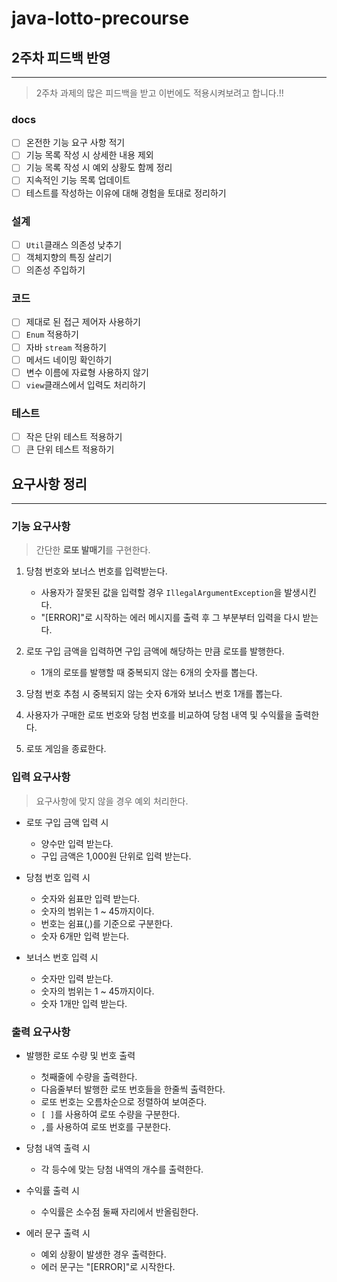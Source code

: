 # java-lotto-precourse

## 2주차 피드백 반영

---

> 2주차 과제의 많은 피드백을 받고 이번에도 적용시켜보려고 합니다.!!

### docs

- [ ] 온전한 기능 요구 사항 적기
- [ ] 기능 목록 작성 시 상세한 내용 제외
- [ ] 기능 목록 작성 시 예외 상황도 함께 정리
- [ ] 지속적인 기능 목록 업데이트
- [ ] 테스트를 작성하는 이유에 대해 경험을 토대로 정리하기

### 설계

- [ ] `Util`클래스 의존성 낮추기
- [ ] 객체지향의 특징 살리기
- [ ] 의존성 주입하기

### 코드

- [ ] 제대로 된 접근 제어자 사용하기
- [ ] `Enum` 적용하기
- [ ] 자바 `stream` 적용하기
- [ ] 메서드 네이밍 확인하기
- [ ] 변수 이름에 자료형 사용하지 않기
- [ ] `view`클래스에서 입력도 처리하기

### 테스트

- [ ] 작은 단위 테스트 적용하기
- [ ] 큰 단위 테스트 적용하기

## 요구사항 정리

---

### 기능 요구사항

> 간단한 **로또 발매기**를 구현한다.

1. 당첨 번호와 보너스 번호를 입력받는다.
    - 사용자가 잘못된 값을 입력할 경우 `IllegalArgumentException`을 발생시킨다.
    - "[ERROR]"로 시작하는 에러 메시지를 출력 후 그 부분부터 입력을 다시 받는다.


2. 로또 구입 금액을 입력하면 구입 금액에 해당하는 만큼 로또를 발행한다.
    - 1개의 로또를 발행할 때 중복되지 않는 6개의 숫자를 뽑는다.


3. 당첨 번호 추첨 시 중복되지 않는 숫자 6개와 보너스 번호 1개를 뽑는다.


4. 사용자가 구매한 로또 번호와 당첨 번호를 비교하여 당첨 내역 및 수익률을 출력한다.


5. 로또 게임을 종료한다.

### 입력 요구사항

> 요구사항에 맞지 않을 경우 예외 처리한다.

- 로또 구입 금액 입력 시
    - 양수만 입력 받는다.
    - 구입 금액은 1,000원 단위로 입력 받는다.


- 당첨 번호 입력 시
    - 숫자와 쉼표만 입력 받는다.
    - 숫자의 범위는 1 ~ 45까지이다.
    - 번호는 쉼표(,)를 기준으로 구분한다.
    - 숫자 6개만 입력 받는다.


- 보너스 번호 입력 시
    - 숫자만 입력 받는다.
    - 숫자의 범위는 1 ~ 45까지이다.
    - 숫자 1개만 입력 받는다.

### 출력 요구사항

- 발행한 로또 수량 및 번호 출력
    - 첫째줄에 수량을 출력한다.
    - 다음줄부터 발행한 로또 번호들을 한줄씩 출력한다.
    - 로또 번호는 오름차순으로 정렬하여 보여준다.
    - `[ ]`를 사용하여 로또 수량을 구분한다.
    - `,`를 사용하여 로또 번호를 구분한다.


- 당첨 내역 출력 시
    - 각 등수에 맞는 당첨 내역의 개수를 출력한다.


- 수익률 출력 시
    - 수익률은 소수점 둘째 자리에서 반올림한다.


- 에러 문구 출력 시
    - 예외 상황이 발생한 경우 출력한다.
    - 에러 문구는 "[ERROR]"로 시작한다.